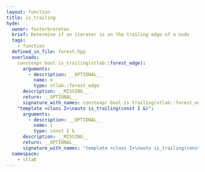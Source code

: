 ```yaml
---
layout: function
title: is_trailing
hyde:
  owner: fosterbrereton
  brief: Determine if an iterator is on the trailing edge of a node
  tags:
    - function
  defined_in_file: forest.hpp
  overloads:
    constexpr bool is_trailing(stlab::forest_edge):
      arguments:
        - description: __OPTIONAL__
          name: e
          type: stlab::forest_edge
      description: __MISSING__
      return: __OPTIONAL__
      signature_with_names: constexpr bool is_trailing(stlab::forest_edge e)
    "template <class I>\nauto is_trailing(const I &)":
      arguments:
        - description: __OPTIONAL__
          name: i
          type: const I &
      description: __MISSING__
      return: __OPTIONAL__
      signature_with_names: "template <class I>\nauto is_trailing(const I & i)"
  namespace:
    - stlab
---
```

